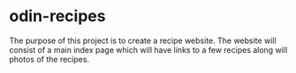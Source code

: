 # odin-recipes

The purpose of this project is to create a recipe website. The website will consist of a main index page which will have links to a few recipes along will photos of the recipes.
